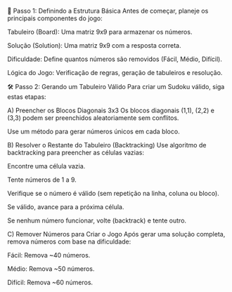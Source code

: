 📌 Passo 1: Definindo a Estrutura Básica
Antes de começar, planeje os principais componentes do jogo:

Tabuleiro (Board): Uma matriz 9x9 para armazenar os números.

Solução (Solution): Uma matriz 9x9 com a resposta correta.

Dificuldade: Define quantos números são removidos (Fácil, Médio, Difícil).

Lógica do Jogo: Verificação de regras, geração de tabuleiros e resolução.

🛠️ Passo 2: Gerando um Tabuleiro Válido
Para criar um Sudoku válido, siga estas etapas:

A) Preencher os Blocos Diagonais 3x3
Os blocos diagonais (1,1), (2,2) e (3,3) podem ser preenchidos aleatoriamente sem conflitos.

Use um método para gerar números únicos em cada bloco.

B) Resolver o Restante do Tabuleiro (Backtracking)
Use algoritmo de backtracking para preencher as células vazias:

Encontre uma célula vazia.

Tente números de 1 a 9.

Verifique se o número é válido (sem repetição na linha, coluna ou bloco).

Se válido, avance para a próxima célula.

Se nenhum número funcionar, volte (backtrack) e tente outro.

C) Remover Números para Criar o Jogo
Após gerar uma solução completa, remova números com base na dificuldade:

Fácil: Remova ~40 números.

Médio: Remova ~50 números.

Difícil: Remova ~60 números.